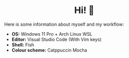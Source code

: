 <h1 align="center">Hi! 👋</h1>

Here is some information about myself and my workflow:

- **OS:** Windows 11 Pro + Arch Linux WSL
- **Editor:** Visual Studio Code (With Vim keys)
- **Shell:** Fish
- **Colour scheme:** Catppuccin Mocha
